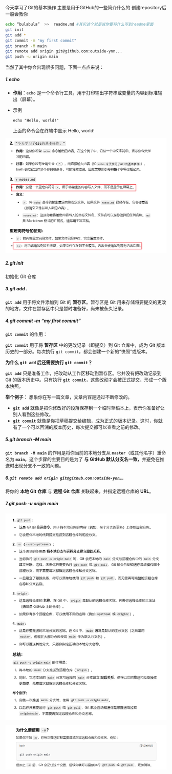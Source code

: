 ﻿今天学习了Git的基本操作
主要是用于GitHub的一些简介什么的
创建repository后一般会教你

```bash
echo “bulabula”  >>  readme.md #其实这个就是说你要将什么写到readme里面
git init
git add *
git commit -m "my first commit"
git branch -M main
git remote add origin git@github.com:outside-ynn...
git push -u origin main
```

当然了其中你会出现很多问题，下面一点点来说：

##### 1.echo

- **作用**：`echo` 是一个命令行工具，用于打印输出字符串或变量的内容到标准输出（屏幕）。

- 示例

	```
	echo "Hello, world!"
	```

	上面的命令会在终端中显示 Hello, world!

![image-20241214195647698](images/image-20241214195647698.png)



##### 2.git init

初始化 Git 仓库



##### 3.git add .

**`git add`** 用于将文件添加到 Git 的 **暂存区**。暂存区是 Git 用来存储将要提交的更改的地方，文件在暂存区中只是暂时准备好，尚未被永久记录。



##### 4.git commit -m “my first commit”

 **`git commit`** 的作用：

**`git commit`** 用于将 **暂存区** 中的更改记录（即提交）到 Git 仓库中，成为 Git 版本历史的一部分。每次执行 `git commit`，都会创建一个新的“快照”或版本。

 **为什么 `git add` 后还需要执行 `git commit`？**

**`git add`** 只是准备工作，把改动从工作区移动到暂存区。它并没有把改动记录到 Git 的版本历史中。只有执行 **`git commit`**，这些改动才会被正式提交，形成一个版本快照。

**举个例子**： 想象你在写一篇文章，文章内容是通过不断修改的。

- **`git add`** 就像是把你修改好的段落保存到一个临时草稿本上，表示你准备好让别人看到这些修改。
- **`git commit`** 就像是你把草稿提交给编辑，成为正式的版本记录。这时，你就有了一个可以回溯的版本历史，每次提交都可以查看之前的修改。



##### 5.git branch -M main

**`git branch -M main`** 的作用是将你当前的本地分支从 **`master`**（或其他名字）重命名为 **`main`**。这个步骤的主要目的是为了 **与 GitHub 默认分支名一致**，并避免在推送时出现分支不一致的问题。



##### 6.`git remote add origin git@github.com:outside-ynn….`

将你的 **本地 Git 仓库** 与 **远程 Git 仓库** 关联起来，并指定远程仓库的 **URL**。



##### 7.git push -u origin main

![image-20241214201339302](images/image-20241214201339302.png)

![image-20241214201401157](images/image-20241214201401157.png)
